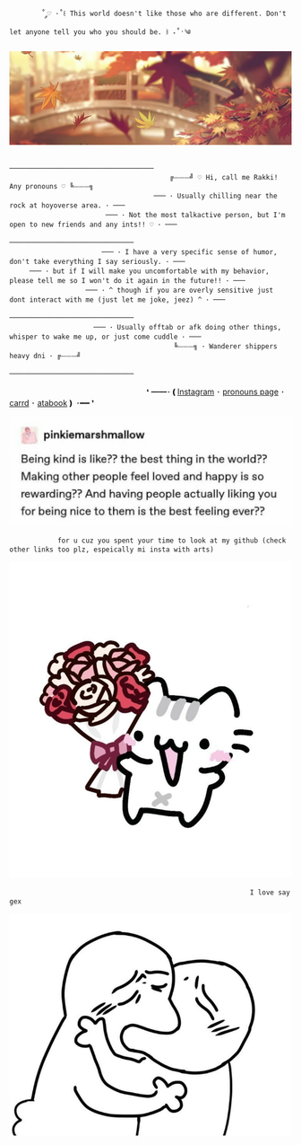 			˚ ༘♡ ·˚꒰ This world doesn't like those who are different. Don't let anyone tell you who you should be. ꒱ ₊˚ˑ༄

![image alt](https://github.com/Rakki-boop/Rakki-boop/blob/05561e7b2979a3a530d253a39e0d9a32c8663fe4/6292878db61d36c92e7f9bc6262e039b.jpg)

													────────────────────────────────────
											╔⏤⏤⏤╝ ♡ Hi, call me Rakki! Any pronouns ♡ ╚⏤⏤⏤╗
										─── ･ Usually chilling near the rock at hoyoverse area. ･ ───
							─── ･ Not the most talkactive person, but I'm open to new friends and any ints!! ♡ ･ ───
	  												  ───────────────────────────────
	                       ─── ･ I have a very specific sense of humor, don't take everything I say seriously. ･ ───
		 ─── ･ but if I will make you uncomfortable with my behavior, please tell me so I won't do it again in the future!! ･ ───
 					   ─── ･ ^ though if you are overly sensitive just dont interact with me (just let me joke, jeez) ^ ･ ───
 													  ───────────────────────────────
					     ─── ･ Usually offtab or afk doing other things, whisper to wake me up, or just come cuddle ･ ───
								   	   		 ╚⏤⏤⏤╗ ･ Wanderer shippers heavy dni ･ ╔⏤⏤⏤╝
												     ───────────────────────────────
ㅤㅤㅤㅤㅤㅤㅤㅤㅤㅤㅤㅤㅤㅤㅤㅤㅤㅤㅤ❛ ━━･❪[Instagram](https://www.instagram.com/rakki.art/?g=5) ･ [pronouns page](https://en.pronouns.page/@Rakki) ･ [carrd](https://rakkiicard.carrd.co) ･ [atabook](https://rakki.atabook.org/?page=1)❫ ･━━ ❜ 
	
			 
   ![image alt](https://github.com/Rakki-boop/Rakki-boop/blob/b4a1f74dfd9657815a8f0c69189d15d1ab8707ef/Screenshot_20250820_202029_Instagram.jpg)

				for u cuz you spent your time to look at my github (check other links too plz, espeically mi insta with arts)
![image alt](https://github.com/Rakki-boop/Rakki-boop/blob/23d8991ef9c59469597fbc01f742e76132510f4d/eefbef3b5c4823a26374a64a91c1df25.jpg)

																I love say gex

![image alt](https://github.com/Rakki-boop/Rakki-boop/blob/23d8991ef9c59469597fbc01f742e76132510f4d/5ef0bafa1ee15c867ee3188d3afba4a0.jpg)
